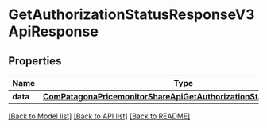 # GetAuthorizationStatusResponseV3ApiResponse

## Properties
Name | Type | Description | Notes
------------ | ------------- | ------------- | -------------
**data** | [**ComPatagonaPricemonitorShareApiGetAuthorizationStatusResponseV3**](ComPatagonaPricemonitorShareApiGetAuthorizationStatusResponseV3.md) |  | 

[[Back to Model list]](../README.md#documentation-for-models) [[Back to API list]](../README.md#documentation-for-api-endpoints) [[Back to README]](../README.md)


